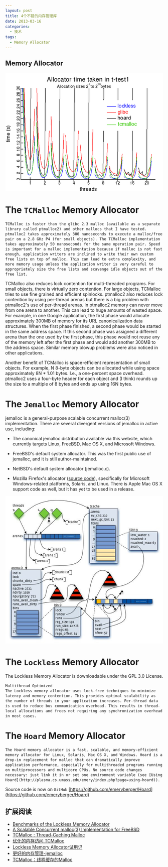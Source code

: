 ```yaml
---
layout: post
title: 4个不错的内存管理库
date: 2013-03-16
categories:
  - 技术
tags:
  - Memory Allocator
---
```

## Memory Allocator

![](/img/article/2013-03/16-04.png)

The `TCMalloc` Memory Allocator
====================

    TCMalloc is faster than the glibc 2.3 malloc (available as a separate library called ptmalloc2) and other mallocs that I have tested. ptmalloc2 takes approximately 300 nanoseconds to execute a malloc/free pair on a 2.8 GHz P4 (for small objects). The TCMalloc implementation takes approximately 50 nanoseconds for the same operation pair. Speed is important for a malloc implementation because if malloc is not fast enough, application writers are inclined to write their own custom free lists on top of malloc. This can lead to extra complexity, and more memory usage unless the application writer is very careful to appropriately size the free lists and scavenge idle objects out of the free list.

TCMalloc also reduces lock contention for multi-threaded programs. For small objects, there is virtually zero contention. For large objects, TCMalloc tries to use fine grained and efficient spinlocks. ptmalloc2 also reduces lock contention by using per-thread arenas but there is a big problem with ptmalloc2's use of per-thread arenas. In ptmalloc2 memory can never move from one arena to another. This can lead to huge amounts of wasted space. For example, in one Google application, the first phase would allocate approximately 300MB of memory for its URL canonicalization data structures. When the first phase finished, a second phase would be started in the same address space. If this second phase was assigned a different arena than the one used by the first phase, this phase would not reuse any of the memory left after the first phase and would add another 300MB to the address space. Similar memory blowup problems were also noticed in other applications.

Another benefit of TCMalloc is space-efficient representation of small objects. For example, N 8-byte objects can be allocated while using space approximately 8N * 1.01 bytes. I.e., a one-percent space overhead. ptmalloc2 uses a four-byte header for each object and (I think) rounds up the size to a multiple of 8 bytes and ends up using 16N bytes.


The `Jemalloc` Memory Allocator
====================

jemalloc is a general-purpose scalable concurrent malloc(3) implementation. There are several divergent versions of jemalloc in active use, including:

* The canonical jemalloc distribution available via this website, which currently targets Linux, FreeBSD, Mac OS X, and Microsoft Windows.

* FreeBSD's default system allocator. This was the first public use of jemalloc, and it is still author-maintained.

* NetBSD's default system allocator (jemalloc.c).

* Mozilla Firefox's allocator ([source code](http://hg.mozilla.org/mozilla-central/file/tip/memory/jemalloc)), specifically for Microsoft Windows-related platforms, Solaris, and Linux. There is Apple Mac OS X support code as well, but it has yet to be used in a release.

![](/img/article/2013-03/16-06.jpg)


The `Lockless` Memory Allocator
====================

The Lockless Memory Allocator is downloadable under the GPL 3.0 License.

    Multithread Optimized
    The Lockless memory allocator uses lock-free techniques to minimize latency and memory contention. This provides optimal scalability as the number of threads in your application increases. Per-thread data is used to reduce bus communication overhead. This results in thread-local allocations and frees not requiring any synchronization overhead in most cases.


The `Hoard` Memory Allocator
====================
	
    The Hoard memory allocator is a fast, scalable, and memory-efficient memory allocator for Linux, Solaris, Mac OS X, and Windows. Hoard is a drop-in replacement for malloc that can dramatically improve application performance, especially for multithreaded programs running on multiprocessors and multicore CPUs. No source code changes necessary: just link it in or set one environment variable (see [Using Hoard](http://plasma.cs.umass.edu/emery/index.php?page=using-hoard)). 

Source code is now on `GitHub`	[https://github.com/emeryberger/Hoard](https://github.com/emeryberger/Hoard)


## 扩展阅读

* [Benchmarks of the Lockless Memory Allocator](http://locklessinc.com/benchmarks_allocator.shtml)
* [A Scalable Concurrent malloc(3) Implementation for FreeBSD](http://people.freebsd.org/~jasone/jemalloc/bsdcan2006/jemalloc.pdf)
* [TCMalloc : Thread-Caching Malloc](http://google-perftools.googlecode.com/svn/trunk/doc/tcmalloc.html)
* [优化的内存访问 TCMalloc](http://my.oschina.net/captaintheron/blog/2797)
* [Lockless Memory Allocator试用记](http://blog.yufeng.info/archives/tag/%E5%86%85%E5%AD%98%E5%88%86%E9%85%8D%E5%99%A8)
* [更好的内存管理-jemalloc](http://wangkaisino.blog.163.com/blog/static/1870444202011431112323846/)
* [TCMalloc：线程缓存的Malloc](http://shiningray.cn/tcmalloc-thread-caching-malloc.html)

